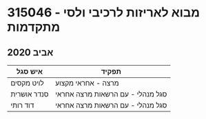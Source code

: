 # 315046 - מבוא לאריזות לרכיבי ולסי מתקדמות

## אביב 2020

| איש סגל | תפקיד |
| ---- | ---- |
| לויט מקסים | מרצה - אחראי מקצוע |
| סנדר אושרית | סגל מנהלי - עם הרשאות מרצה אחראי |
| דוד רותי | סגל מנהלי - עם הרשאות מרצה אחראי |


